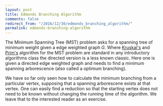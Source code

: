 ```yaml
---
layout: post
title: Edmonds Branching Algorithm
comments: false
redirect_from: "/2016/12/30/edmonds_branching_algorithm/"
permalink: edmonds-branching-algorithm
---
```


The Minimum Spanning Tree (MST) problem asks for a spanning tree of minimum weight given a edge weighted graph $G$.
Where [Kruskal's](https://en.wikipedia.org/wiki/Kruskal%27s_algorithm) and [Prim's](https://en.wikipedia.org/wiki/Prim%27s_algorithm) algorithm
for the MST problem are standard in any introductory algorithms class the directed version is a less known classic.
Here one is given a directed edge weighted graph and needs to find a minimum spanning arborescence (also called a optimum branching).


We have so far only seen how to calculate the minimum branching from a particular vertex, supposing that a spanning arborescene exists at that
vertex. One can easily find a reduction so that the starting vertex does not need to be known without changing the running time of the algorithm.
We leave that to the interested reader as an exercise.
